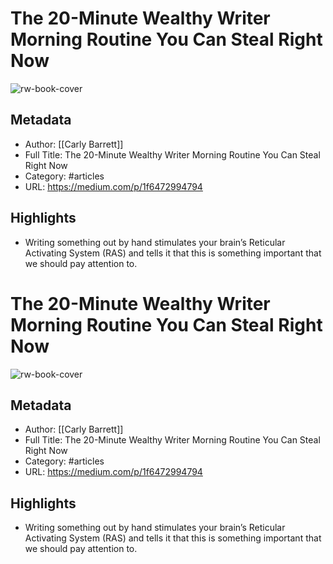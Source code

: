 # The 20-Minute Wealthy Writer Morning Routine You Can Steal Right Now

![rw-book-cover](https://readwise-assets.s3.amazonaws.com/static/images/article0.00998d930354.png)

## Metadata
- Author: [[Carly Barrett]]
- Full Title: The 20-Minute Wealthy Writer Morning Routine You Can Steal Right Now
- Category: #articles
- URL: https://medium.com/p/1f6472994794

## Highlights
- Writing something out by hand stimulates your brain’s Reticular Activating System (RAS) and tells it that this is something important that we should pay attention to.
# The 20-Minute Wealthy Writer Morning Routine You Can Steal Right Now

![rw-book-cover](https://readwise-assets.s3.amazonaws.com/static/images/article0.00998d930354.png)

## Metadata
- Author: [[Carly Barrett]]
- Full Title: The 20-Minute Wealthy Writer Morning Routine You Can Steal Right Now
- Category: #articles
- URL: https://medium.com/p/1f6472994794

## Highlights
- Writing something out by hand stimulates your brain’s Reticular Activating System (RAS) and tells it that this is something important that we should pay attention to.

